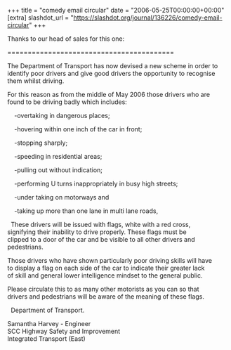 +++
title = "comedy email circular"
date = "2006-05-25T00:00:00+00:00"
[extra]
slashdot_url = "https://slashdot.org/journal/136226/comedy-email-circular"
+++

<p>Thanks to our head of sales for this one:</p>
<p>=========================================</p>
<p>The Department of Transport has now devised a new scheme in order to identify poor drivers and give good drivers the opportunity to recognise them whilst driving.</p>
<p>For this reason as from the middle of May 2006 those drivers  who are<br>found to be driving badly which includes:</p>
<p>
    -overtaking in dangerous places;</p>
<p>
    -hovering within one inch of the car in front;</p>
<p>
    -stopping sharply;</p>
<p>
    -speeding in residential areas;</p>
<p>
    -pulling out without indication;</p>
<p>
    -performing U turns inappropriately in busy high streets;</p>
<p>
    -under taking on motorways and</p>
<p>
    -taking up more than one lane in multi lane roads,</p>
<p>
  These drivers will be issued with flags, white with a red cross,<br>signifying their inability to drive properly. These flags must be<br>clipped to a door of the car and be visible to all other drivers and<br>pedestrians.</p>
<p>Those drivers who have shown particularly poor driving skills will have<br>to display a flag on each side of the car to indicate their greater lack<br>of  skill and general lower intelligence mindset to the general public.</p>
<p>Please circulate this to as many other motorists as you can so that<br>drivers and pedestrians will be aware of the meaning of these flags.</p>
<p>
  Department of Transport.</p>
<p>Samantha Harvey - Engineer<br>SCC Highway Safety and Improvement<br>Integrated Transport (East)</p>

